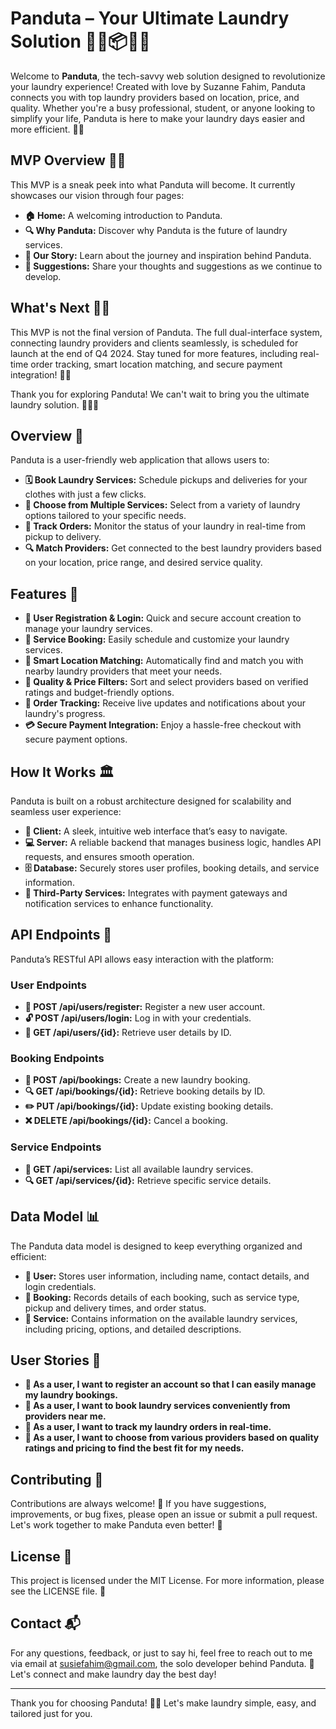 # Panduta – Your Ultimate Laundry Solution 🚀🧺📦👕✨

Welcome to **Panduta**, the tech-savvy web solution designed to revolutionize your laundry experience! Created with love by Suzanne Fahim, Panduta connects you with top laundry providers based on location, price, and quality. Whether you're a busy professional, student, or anyone looking to simplify your life, Panduta is here to make your laundry days easier and more efficient. 🌟🌟

## MVP Overview 📝✨

This MVP is a sneak peek into what Panduta will become. It currently showcases our vision through four pages:

- **🏠 Home:** A welcoming introduction to Panduta.
- **🔍 Why Panduta:** Discover why Panduta is the future of laundry services.
- **📖 Our Story:** Learn about the journey and inspiration behind Panduta.
- **💌 Suggestions:** Share your thoughts and suggestions as we continue to develop.

## What's Next 🚀✨

This MVP is not the final version of Panduta. The full dual-interface system, connecting laundry providers and clients seamlessly, is scheduled for launch at the end of Q4 2024. Stay tuned for more features, including real-time order tracking, smart location matching, and secure payment integration! 🎯📅

Thank you for exploring Panduta! We can't wait to bring you the ultimate laundry solution. 💪🧺✨

## Overview 📝

Panduta is a user-friendly web application that allows users to:

- **🗓️ Book Laundry Services:** Schedule pickups and deliveries for your clothes with just a few clicks.
- **🧺 Choose from Multiple Services:** Select from a variety of laundry options tailored to your specific needs.
- **📲 Track Orders:** Monitor the status of your laundry in real-time from pickup to delivery.
- **🔍 Match Providers:** Get connected to the best laundry providers based on your location, price range, and desired service quality.

## Features 🚀

- **👤 User Registration & Login:** Quick and secure account creation to manage your laundry services.
- **🧾 Service Booking:** Easily schedule and customize your laundry services.
- **📍 Smart Location Matching:** Automatically find and match you with nearby laundry providers that meet your needs.
- **💎 Quality & Price Filters:** Sort and select providers based on verified ratings and budget-friendly options.
- **📍 Order Tracking:** Receive live updates and notifications about your laundry's progress.
- **💳 Secure Payment Integration:** Enjoy a hassle-free checkout with secure payment options.

## How It Works 🏛️

Panduta is built on a robust architecture designed for scalability and seamless user experience:

- **🎨 Client:** A sleek, intuitive web interface that’s easy to navigate.
- **💻 Server:** A reliable backend that manages business logic, handles API requests, and ensures smooth operation.
- **🗄️ Database:** Securely stores user profiles, booking details, and service information.
- **🔗 Third-Party Services:** Integrates with payment gateways and notification services to enhance functionality.

## API Endpoints 📡

Panduta’s RESTful API allows easy interaction with the platform:

### User Endpoints
- **🔐 POST /api/users/register:** Register a new user account.
- **🔓 POST /api/users/login:** Log in with your credentials.
- **👤 GET /api/users/{id}:** Retrieve user details by ID.

### Booking Endpoints
- **📝 POST /api/bookings:** Create a new laundry booking.
- **🔍 GET /api/bookings/{id}:** Retrieve booking details by ID.
- **✏️ PUT /api/bookings/{id}:** Update existing booking details.
- **❌ DELETE /api/bookings/{id}:** Cancel a booking.

### Service Endpoints
- **🧺 GET /api/services:** List all available laundry services.
- **🔍 GET /api/services/{id}:** Retrieve specific service details.

## Data Model 📊

The Panduta data model is designed to keep everything organized and efficient:

- **👤 User:** Stores user information, including name, contact details, and login credentials.
- **📝 Booking:** Records details of each booking, such as service type, pickup and delivery times, and order status.
- **🧺 Service:** Contains information on the available laundry services, including pricing, options, and detailed descriptions.

## User Stories 📝

- **👤 As a user, I want to register an account so that I can easily manage my laundry bookings.**
- **📅 As a user, I want to book laundry services conveniently from providers near me.**
- **🚚 As a user, I want to track my laundry orders in real-time.**
- **🧺 As a user, I want to choose from various providers based on quality ratings and pricing to find the best fit for my needs.**

## Contributing 🤝

Contributions are always welcome! 🎉 If you have suggestions, improvements, or bug fixes, please open an issue or submit a pull request. Let's work together to make Panduta even better! 💪

## License 📜

This project is licensed under the MIT License. For more information, please see the LICENSE file. 📄

## Contact 📬

For any questions, feedback, or just to say hi, feel free to reach out to me via email at susiefahim@gmail.com, the solo developer behind Panduta. 💌 Let's connect and make laundry day the best day!

---

Thank you for choosing Panduta! 🚀🧺 Let's make laundry simple, easy, and tailored just for you.
